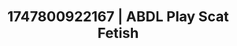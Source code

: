---
categories:
- Erotic vulnerability
- Tradwife
- Femme domination
- Whispered desires
- Alt romance
image: /assets/images/1747800922167.webp
layout: post
seo:
  description: Featured content with exclusive Scat Fetish, ABDL Play. HD images available.
  keywords: Scat Fetish, ABDL Play
  og_image: /assets/images/1747800922167.webp
  schema_type: VisualArtwork
tags:
- '#1747800922167'
- Scat Fetish
- ABDL Play
title: 1747800922167 | ABDL Play Scat Fetish
---